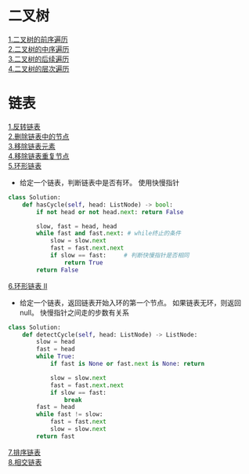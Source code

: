 # 二叉树
[1.二叉树的前序遍历](https://leetcode-cn.com/problems/binary-tree-preorder-traversal/)  
[2.二叉树的中序遍历](https://leetcode-cn.com/problems/binary-tree-inorder-traversal/)  
[3.二叉树的后续遍历](https://leetcode-cn.com/problems/binary-tree-postorder-traversal/)  
[4.二叉树的层次遍历](https://leetcode-cn.com/problems/binary-tree-level-order-traversal/)  

# 链表
[1.反转链表](https://leetcode-cn.com/problems/reverse-linked-list/)  
[2.删除链表中的节点](https://leetcode-cn.com/problems/delete-node-in-a-linked-list/)  
[3.移除链表元素](https://leetcode-cn.com/problems/remove-linked-list-elements/)  
[4.移除链表重复节点](https://leetcode-cn.com/problems/remove-duplicate-node-lcci/)  
[5.环形链表](https://leetcode-cn.com/problems/linked-list-cycle/)  
* 给定一个链表，判断链表中是否有环。
使用快慢指针  
```python
class Solution:
    def hasCycle(self, head: ListNode) -> bool:
        if not head or not head.next: return False

        slow, fast = head, head
        while fast and fast.next: # while终止的条件
            slow = slow.next
            fast = fast.next.next
            if slow == fast:     # 判断快慢指针是否相同
                return True
        return False
```
[6.环形链表 II](https://leetcode-cn.com/problems/linked-list-cycle-ii/)  
* 给定一个链表，返回链表开始入环的第一个节点。 如果链表无环，则返回 null。
快慢指针之间走的步数有关系  
```python
class Solution:
    def detectCycle(self, head: ListNode) -> ListNode:
        slow = head
        fast = head
        while True:
            if fast is None or fast.next is None: return

            slow = slow.next
            fast = fast.next.next
            if slow == fast:
                break
        fast = head
        while fast != slow:
            fast = fast.next
            slow = slow.next
        return fast
```
[7.排序链表](https://leetcode-cn.com/problems/sort-list/)  
[8.相交链表](https://leetcode-cn.com/problems/intersection-of-two-linked-lists/)  
